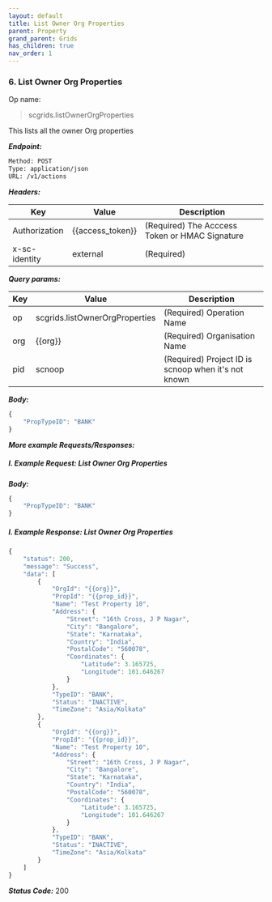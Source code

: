 ```yaml
---
layout: default
title: List Owner Org Properties
parent: Property
grand_parent: Grids
has_children: true
nav_order: 1
---
```


### 6. List Owner Org Properties


Op name:

> scgrids.listOwnerOrgProperties

This lists all the owner Org properties


***Endpoint:***

```bash
Method: POST
Type: application/json
URL: /v1/actions
```


***Headers:***

| Key | Value | Description |
| --- | ------|-------------|
| Authorization | {{access_token}} | (Required) The Acccess Token or HMAC Signature |
| x-sc-identity | external | (Required) |



***Query params:***

| Key | Value | Description |
| --- | ------|-------------|
| op | scgrids.listOwnerOrgProperties | (Required) Operation Name |
| org | {{org}} | (Required) Organisation Name |
| pid | scnoop | (Required) Project ID is scnoop when it's not known |



***Body:***

```js        
{
    "PropTypeID": "BANK"
}
```



***More example Requests/Responses:***


##### I. Example Request: List Owner Org Properties

***Body:***

```js        
{
    "PropTypeID": "BANK"
}
```

##### I. Example Response: List Owner Org Properties
```js
{
    "status": 200,
    "message": "Success",
    "data": [
        {
            "OrgId": "{{org}}",
            "PropId": "{{prop_id}}",
            "Name": "Test Property 10",
            "Address": {
                "Street": "16th Cross, J P Nagar",
                "City": "Bangalore",
                "State": "Karnataka",
                "Country": "India",
                "PostalCode": "560078",
                "Coordinates": {
                    "Latitude": 3.165725,
                    "Longitude": 101.646267
                }
            },
            "TypeID": "BANK",
            "Status": "INACTIVE",
            "TimeZone": "Asia/Kolkata"
        },
        {
            "OrgId": "{{org}}",
            "PropId": "{{prop_id}}",
            "Name": "Test Property 10",
            "Address": {
                "Street": "16th Cross, J P Nagar",
                "City": "Bangalore",
                "State": "Karnataka",
                "Country": "India",
                "PostalCode": "560078",
                "Coordinates": {
                    "Latitude": 3.165725,
                    "Longitude": 101.646267
                }
            },
            "TypeID": "BANK",
            "Status": "INACTIVE",
            "TimeZone": "Asia/Kolkata"
        }
    ]
}
```


***Status Code:*** 200

<br>

